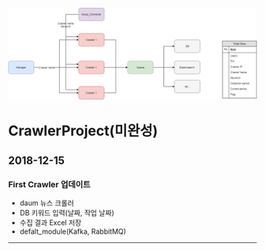 ![GitPyCrawler](https://github.com/YeoHoonYun/CrawlerProject/blob/master/1.%20Crawler_Project%20(1).png?raw=true "GitPyCrawler") 
# CrawlerProject(미완성)
## 2018-12-15
### First Crawler 업데이트
* daum 뉴스 크롤러
* DB 키워드 입력(날짜, 작업 날짜)
* 수집 결과 Excel 저장
* defalt_module(Kafka, RabbitMQ)
------------------------------------------------------
